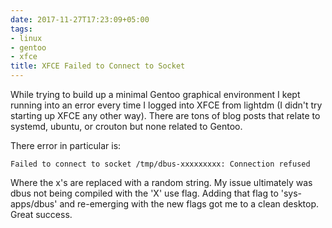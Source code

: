 ```yaml
---
date: 2017-11-27T17:23:09+05:00
tags:
- linux
- gentoo
- xfce
title: XFCE Failed to Connect to Socket
---
```


While trying to build up a minimal Gentoo graphical environment I kept running
into an error every time I logged into XFCE from lightdm (I didn't try starting
up XFCE any other way). There are tons of blog posts that relate to systemd,
ubuntu, or crouton but none related to Gentoo.

There error in particular is:

```
Failed to connect to socket /tmp/dbus-xxxxxxxxx: Connection refused
```

Where the x's are replaced with a random string. My issue ultimately was dbus
not being compiled with the 'X' use flag. Adding that flag to 'sys-apps/dbus'
and re-emerging with the new flags got me to a clean desktop. Great success.
